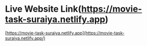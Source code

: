 # Live Website Link(https://movie-task-suraiya.netlify.app)
[https://movie-task-suraiya.netlify.app](https://movie-task-suraiya.netlify.app/)
